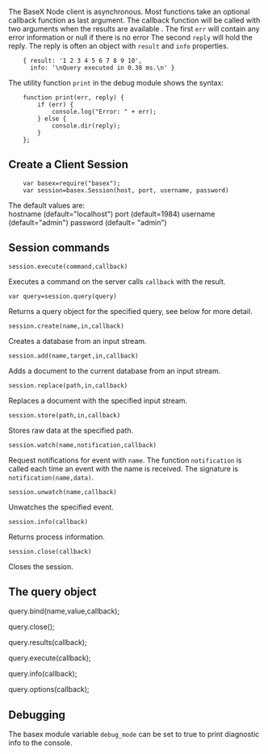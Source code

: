 The BaseX Node client is asynchronous.  Most functions take an optional
callback function as last argument. The callback function will be 
called with two arguments when the results are available .
The first `err` will contain any error information or null if there is no error
The second `reply` will hold the reply. The reply is often an object with
 `result` and `info` properties.

		{ result: '1 2 3 4 5 6 7 8 9 10',
		  info: '\nQuery executed in 0.38 ms.\n' }

The utility function `print` in the debug module shows the syntax:
 
		function print(err, reply) {
			if (err) {
				console.log("Error: " + err);
			} else {
				console.dir(reply);
			}
		}; 

## Create a Client Session
        var basex=require("basex");
		var session=basex.Session(host, port, username, password)
The default values are:		
		hostname (default="localhost")
		port (default=1984)
		username (default="admin")
		password (default= "admin")

## Session commands

	session.execute(command,callback)
Executes a command on the server calls `callback` with the result.


	var query=session.query(query)
Returns a query object for the specified query, see below for more detail.


	session.create(name,in,callback)
Creates a database from an input stream.

	session.add(name,target,in,callback)
Adds a document to the current database from an input stream.	

	session.replace(path,in,callback)
Replaces a document with the specified input stream.
    

	session.store(path,in,callback)
Stores raw data at the specified path.


	session.watch(name,notification,callback)
Request notifications for event with `name`. The function `notification` is called
each time an event with the name is received. The signature is `notification(name,data)`.


	session.unwatch(name,callback)
Unwatches the specified event.


	session.info(callback)
Returns process information.


	session.close(callback)
Closes the session. 

## The query object

   query.bind(name,value,callback);
   
   query.close();
   
   query.results(callback);
   
   query.execute(callback);
   
   query.info(callback);
   
   query.options(callback);
   
## Debugging
The basex module variable `debug_mode` can be set to true to 
print diagnostic info to the console.